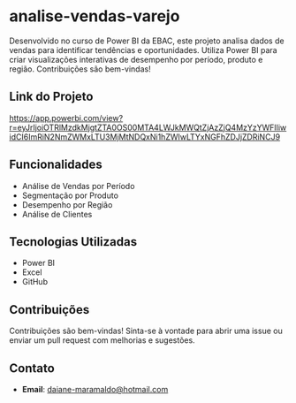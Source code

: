 # analise-vendas-varejo
Desenvolvido no curso de Power BI da EBAC, este projeto analisa dados de vendas para identificar tendências e oportunidades. Utiliza Power BI para criar visualizações interativas de desempenho por período, produto e região. Contribuições são bem-vindas!

## Link do Projeto
https://app.powerbi.com/view?r=eyJrIjoiOTRlMzdkMjgtZTA0OS00MTA4LWJkMWQtZjAzZjQ4MzYzYWFlIiwidCI6ImRiN2NmZWMxLTU3MjMtNDQxNi1hZWIwLTYxNGFhZDJjZDRiNCJ9

## Funcionalidades
- Análise de Vendas por Período
- Segmentação por Produto
- Desempenho por Região
- Análise de Clientes

## Tecnologias Utilizadas
- Power BI
- Excel
- GitHub

## Contribuições
Contribuições são bem-vindas! Sinta-se à vontade para abrir uma issue ou enviar um pull request com melhorias e sugestões.

## Contato
- **Email**: daiane-maramaldo@hotmail.com
